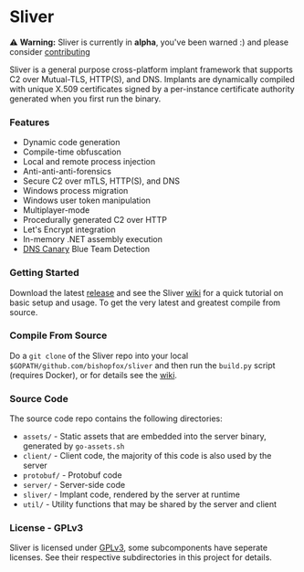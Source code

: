 Sliver
======

⚠️ __Warning:__ Sliver is currently in __alpha__, you've been warned :) and please consider [contributing](/CONTRIBUTING.md)

Sliver is a general purpose cross-platform implant framework that supports C2 over Mutual-TLS, HTTP(S), and DNS. Implants are dynamically compiled with unique X.509 certificates signed by a per-instance certificate authority generated when you first run the binary.

### Features

* Dynamic code generation
* Compile-time obfuscation
* Local and remote process injection
* Anti-anti-anti-forensics
* Secure C2 over mTLS, HTTP(S), and DNS
* Windows process migration
* Windows user token manipulation
* Multiplayer-mode
* Procedurally generated C2 over HTTP
* Let's Encrypt integration
* In-memory .NET assembly execution
* [DNS Canary](https://github.com/BishopFox/sliver/wiki/DNS-C2#dns-canaries) Blue Team Detection

### Getting Started

Download the latest [release](https://github.com/BishopFox/sliver/releases) and see the Sliver [wiki](https://github.com/BishopFox/sliver/wiki/Getting-Started) for a quick tutorial on basic setup and usage. To get the very latest and greatest compile from source.

### Compile From Source

Do a `git clone` of the Sliver repo into your local `$GOPATH/github.com/bishopfox/sliver` and then run the `build.py` script (requires Docker), or for details see the [wiki](https://github.com/BishopFox/sliver/wiki/Compile-From-Source).

### Source Code

The source code repo contains the following directories:

 * `assets/` - Static assets that are embedded into the server binary, generated by `go-assets.sh`
 * `client/` - Client code, the majority of this code is also used by the server
 * `protobuf/` - Protobuf code
 * `server/` - Server-side code
 * `sliver/` - Implant code, rendered by the server at runtime
 * `util/` - Utility functions that may be shared by the server and client

### License - GPLv3

Sliver is licensed under [GPLv3](https://www.gnu.org/licenses/gpl-3.0.en.html), some subcomponents have seperate licenses. See their respective subdirectories in this project for details.
